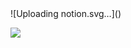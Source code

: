 <!--
**king-raccoon/king-raccoon** is a ✨ _special_ ✨ repository because its `README.md` (this file) appears on your GitHub profile.

Here are some ideas to get you started:

- 🔭 I’m currently working on ...
- 🌱 I’m currently learning ...
- 👯 I’m looking to collaborate on ...
- 🤔 I’m looking for help with ...
- 💬 Ask me about ...
- 📫 How to reach me: ...
- 😄 Pronouns: ...
- ⚡ Fun fact: ...
-->![Uploading notion.svg…]()

<a href="https://super-king-raccoon.vercel.app/" target="_blank"><img src="https://img.shields.io/badge/notion-000000?style=flat-square&logo=&logoColor=000000"/></a>

